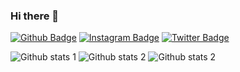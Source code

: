 ### Hi there 👋

<!--
**YEBay1/YEBay1** is a ✨ _special_ ✨ repository because its `README.md` (this file) appears on your GitHub profile.

Here are some ideas to get you started:

- 🔭 I’m currently working on SwiftUI 
- 🌱 I’m currently learning Swift (UIKit, SwiftUI) and Kotlin 
- 👯 I’m looking to collaborate on ...
- 🤔 I’m looking for help with ...
- 💬 Ask me about ...
- 📫 How to reach me: ...
- 😄 Pronouns: ...
- ⚡ Fun fact: ...
-->

[![Github Badge](https://img.shields.io/badge/-Github-000?style=quare&labelColor=000&logo=Github&logoColor=white&link=link)](https://github.com/YEBay1) 
[![Instagram Badge](https://img.shields.io/badge/-Instagram-C13584?style=flat-quare&labelColor=C13584&logo=instagram&logoColor=white&link=link)](https://www.instagram.com/yunusemre_bayezit/) 
[![Twitter Badge](https://img.shields.io/badge/-Twitter-800080?style=flat-quare&labelColor=800080&logo=Twitter&logoColor=white&link=link)](https://twitter.com/YunusBayezit11) 

![Github stats 1](https://github-readme-stats.vercel.app/api?username=YEBay1&show_icons=true&theme=dracula) 
![Github stats 2](https://github-readme-stats.vercel.app/api?username=YEBay1&show_icons=true&theme=synthwave)
![Github stats 2](https://github-readme-stats.vercel.app/api?username=YEBay1&show_icons=true&theme=dar)

